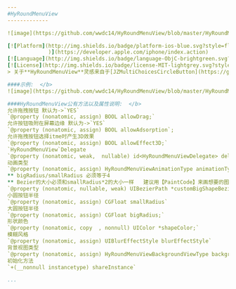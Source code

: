 ```yaml
---
#HyRoundMenuView
-------------

![image](https://github.com/wwdc14/HyRoundMenuView/blob/master/HyRoundMenuViewDemo/3ip.png)

[![Platform](http://img.shields.io/badge/platform-ios-blue.svg?style=flat
             )](https://developer.apple.com/iphone/index.action)
[![Language](http://img.shields.io/badge/language-ObjC-brightgreen.svg?style=flat)](https://developer.apple.com/Objective-C)
[![License](http://img.shields.io/badge/license-MIT-lightgrey.svg?style=flat)](http://mit-license.org)
> 关于**HyRoundMenuView**灵感来自于[JZMultiChoicesCircleButton](https://github.com/JustinFincher/JZMultiChoicesCircleButton)

####示例:  </b>
![image](https://github.com/wwdc14/HyRoundMenuView/blob/master/HyRoundMenuViewDemo/Unknown.gif)

####HyRoundMenuView公有方法以及属性说明:  </b>
允许拖拽按钮 默认为->`YES`
`@property (nonatomic, assign) BOOL allowDrag;`
允许按钮吸附在屏幕边缘 默认为->`YES`
`@property (nonatomic, assign) BOOL allowAdsorption`;
允许拖拽按钮选择itme时产生3D效果
`@property (nonatomic, assign) BOOL allowEffect3D;`
`HyRoundMenuView`Delegate
`@property (nonatomic, weak,  nullable) id<HyRoundMenuViewDelegate> delegate;`
动画类型
`@property (nonatomic, assign) HyRoundMenuViewAnimationType animationType;`
** bigRadius/smallRadius 必须等于4
** Bezier的大小必须和smallRadius*2的大小一样   建议用【PaintCode】来画想要的图形
`@property (nonatomic, nullable, weak) UIBezierPath *customBigShapeBezierPath`
小圆按钮半径
`@property (nonatomic, assign) CGFloat smallRadius`
大圆按钮半径
`@property (nonatomic, assign) CGFloat bigRadius;`
形状颜色
`@property (nonatomic, copy  , nonnull) UIColor *shapeColor;`
模糊风格
`@property (nonatomic, assign) UIBlurEffectStyle blurEffectStyle`
背景视图类型
`@property (nonatomic, assign) HyRoundMenuViewBackgroundViewType backgroundViewType`
初始化方法
`+(__nonnull instancetype) shareInstance` 

...
```

